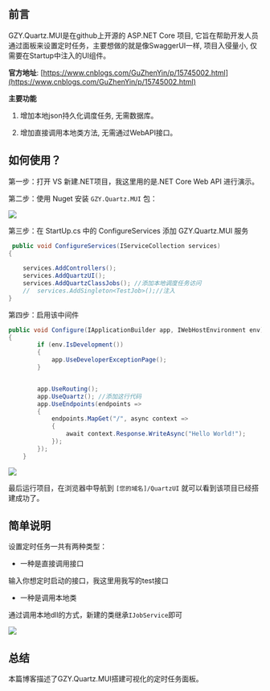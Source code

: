 ## 前言

GZY.Quartz.MUI是在github上开源的 ASP.NET Core 项目, 它旨在帮助开发人员通过面板来设置定时任务，主要想做的就是像SwaggerUI一样, 项目入侵量小, 仅需要在Startup中注入的UI组件。

**官方地址**: [https://www.cnblogs.com/GuZhenYin/p/15745002.html](https://www.cnblogs.com/GuZhenYin/p/15745002.html)

**主要功能**

1. 增加本地json持久化调度任务, 无需数据库。

2. 增加直接调用本地类方法, 无需通过WebAPI接口。

## 如何使用？

第一步：打开 VS 新建.NET项目，我这里用的是.NET Core Web API 进行演示。

第二步：使用 Nuget 安装 `GZY.Quartz.MUI` 包：

![](https://lequ.co/2022/05/5501.png)

第三步：在 StartUp.cs 中的 ConfigureServices 添加 GZY.Quartz.MUI 服务

```C#
 public void ConfigureServices(IServiceCollection services)
{
	
	services.AddControllers();
	services.AddQuartzUI();
	services.AddQuartzClassJobs(); //添加本地调度任务访问
	//  services.AddSingleton<TestJob>();//注入
}
```

第四步：启用该中间件

```C#
public void Configure(IApplicationBuilder app, IWebHostEnvironment env)
{
		if (env.IsDevelopment())
		{
			app.UseDeveloperExceptionPage();
		}


		app.UseRouting();
		app.UseQuartz(); //添加这行代码
		app.UseEndpoints(endpoints =>
		{
			endpoints.MapGet("/", async context =>
			{
				await context.Response.WriteAsync("Hello World!");
			});
		});
	}
```

![](https://lequ.co/2022/05/5502.png)

最后运行项目，在浏览器中导航到 `[您的域名]/QuartzUI` 就可以看到该项目已经搭建成功了。

## 简单说明

设置定时任务一共有两种类型：

- 一种是直接调用接口

 输入你想定时启动的接口，我这里用我写的test接口

- 一种是调用本地类

通过调用本地dll的方式，新建的类继承`IJobService`即可

![](https://lequ.co/2022/05/5503.png)

## 总结

本篇博客描述了GZY.Quartz.MUI搭建可视化的定时任务面板。
